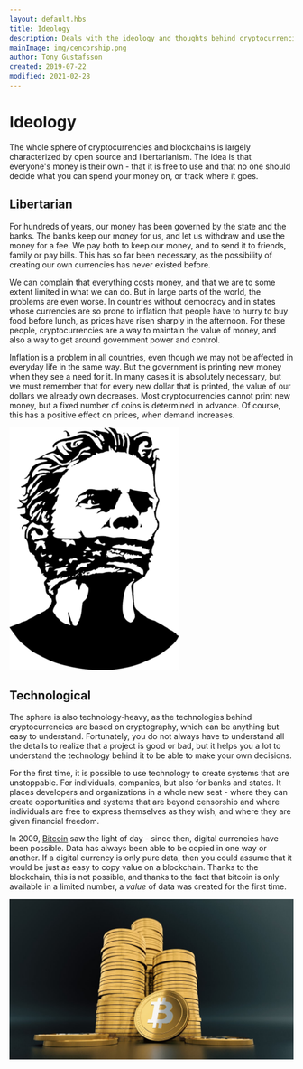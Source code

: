 ```yaml
---
layout: default.hbs
title: Ideology
description: Deals with the ideology and thoughts behind cryptocurrencies. The sphere is characterized mainly by libertarianism, freedom and to some extent anarchy.
mainImage: img/cencorship.png
author: Tony Gustafsson
created: 2019-07-22
modified: 2021-02-28
---
```


# Ideology

The whole sphere of cryptocurrencies and blockchains is largely characterized by open source and libertarianism. The idea is that everyone's money is their own - that it is free to use and that no one should decide what you can spend your money on, or track where it goes.

## Libertarian

For hundreds of years, our money has been governed by the state and the banks. The banks keep our money for us, and let us withdraw and use the money for a fee. We pay both to keep our money, and to send it to friends, family or pay bills. This has so far been necessary, as the possibility of creating our own currencies has never existed before.

We can complain that everything costs money, and that we are to some extent limited in what we can do. But in large parts of the world, the problems are even worse. In countries without democracy and in states whose currencies are so prone to inflation that people have to hurry to buy food before lunch, as prices have risen sharply in the afternoon. For these people, cryptocurrencies are a way to maintain the value of money, and also a way to get around government power and control.

Inflation is a problem in all countries, even though we may not be affected in everyday life in the same way. But the government is printing new money when they see a need for it. In many cases it is absolutely necessary, but we must remember that for every new dollar that is printed, the value of our dollars we already own decreases. Most cryptocurrencies cannot print new money, but a fixed number of coins is determined in advance. Of course, this has a positive effect on prices, when demand increases.

![Censur](img/cencorship.png 'Censur')

## Technological

The sphere is also technology-heavy, as the technologies behind cryptocurrencies are based on cryptography, which can be anything but easy to understand. Fortunately, you do not always have to understand all the details to realize that a project is good or bad, but it helps you a lot to understand the technology behind it to be able to make your own decisions.

For the first time, it is possible to use technology to create systems that are unstoppable. For individuals, companies, but also for banks and states. It places developers and organizations in a whole new seat - where they can create opportunities and systems that are beyond censorship and where individuals are free to express themselves as they wish, and where they are given financial freedom.

In 2009, [Bitcoin](/cryptocurrencies/bitcoin.html) saw the light of day - since then, digital currencies have been possible. Data has always been able to be copied in one way or another. If a digital currency is only pure data, then you could assume that it would be just as easy to copy value on a blockchain. Thanks to the blockchain, this is not possible, and thanks to the fact that bitcoin is only available in a limited number, a _value_ of data was created for the first time.

![Bitcoin - ett alternativ](img/bitcoin-alternative.jpg 'Bitcoin - ett alternativ')
